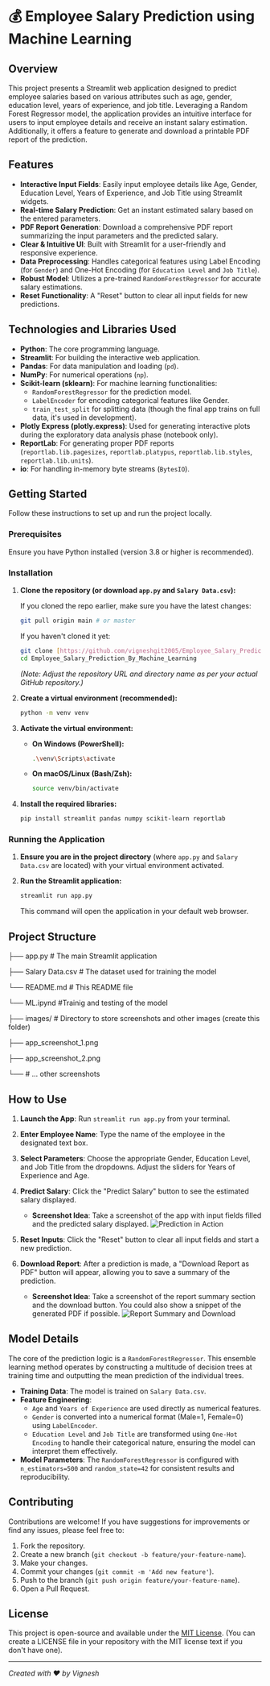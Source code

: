 # 💰 Employee Salary Prediction using Machine Learning

## Overview

This project presents a Streamlit web application designed to predict employee salaries based on various attributes such as age, gender, education level, years of experience, and job title. Leveraging a Random Forest Regressor model, the application provides an intuitive interface for users to input employee details and receive an instant salary estimation. Additionally, it offers a feature to generate and download a printable PDF report of the prediction.

## Features

* **Interactive Input Fields**: Easily input employee details like Age, Gender, Education Level, Years of Experience, and Job Title using Streamlit widgets.
* **Real-time Salary Prediction**: Get an instant estimated salary based on the entered parameters.
* **PDF Report Generation**: Download a comprehensive PDF report summarizing the input parameters and the predicted salary.
* **Clear & Intuitive UI**: Built with Streamlit for a user-friendly and responsive experience.
* **Data Preprocessing**: Handles categorical features using Label Encoding (for `Gender`) and One-Hot Encoding (for `Education Level` and `Job Title`).
* **Robust Model**: Utilizes a pre-trained `RandomForestRegressor` for accurate salary estimations.
* **Reset Functionality**: A "Reset" button to clear all input fields for new predictions.

## Technologies and Libraries Used

* **Python**: The core programming language.
* **Streamlit**: For building the interactive web application.
* **Pandas**: For data manipulation and loading (`pd`).
* **NumPy**: For numerical operations (`np`).
* **Scikit-learn (sklearn)**: For machine learning functionalities:
    * `RandomForestRegressor` for the prediction model.
    * `LabelEncoder` for encoding categorical features like Gender.
    * `train_test_split` for splitting data (though the final app trains on full data, it's used in development).
* **Plotly Express (plotly.express)**: Used for generating interactive plots during the exploratory data analysis phase (notebook only).
* **ReportLab**: For generating proper PDF reports (`reportlab.lib.pagesizes`, `reportlab.platypus`, `reportlab.lib.styles`, `reportlab.lib.units`).
* **io**: For handling in-memory byte streams (`BytesIO`).

## Getting Started

Follow these instructions to set up and run the project locally.

### Prerequisites

Ensure you have Python installed (version 3.8 or higher is recommended).

### Installation

1.  **Clone the repository (or download `app.py` and `Salary Data.csv`):**

    If you cloned the repo earlier, make sure you have the latest changes:
    ```bash
    git pull origin main # or master
    ```
    If you haven't cloned it yet:
    ```bash
    git clone [https://github.com/vigneshgit2005/Employee_Salary_Prediction_By_Machine_Learning.git](https://github.com/vigneshgit2005/Employee_Salary_Prediction_By_Machine_Learning.git)
    cd Employee_Salary_Prediction_By_Machine_Learning
    ```
    *(Note: Adjust the repository URL and directory name as per your actual GitHub repository.)*

2.  **Create a virtual environment (recommended):**

    ```bash
    python -m venv venv
    ```

3.  **Activate the virtual environment:**

    * **On Windows (PowerShell):**
        ```bash
        .\venv\Scripts\activate
        ```
    * **On macOS/Linux (Bash/Zsh):**
        ```bash
        source venv/bin/activate
        ```

4.  **Install the required libraries:**

    ```bash
    pip install streamlit pandas numpy scikit-learn reportlab
    ```

### Running the Application

1.  **Ensure you are in the project directory** (where `app.py` and `Salary Data.csv` are located) with your virtual environment activated.
2.  **Run the Streamlit application:**

    ```bash
    streamlit run app.py
    ```

    This command will open the application in your default web browser.

## Project Structure

├── app.py                  # The main Streamlit application

├── Salary Data.csv         # The dataset used for training the model

└── README.md               # This README file

└── ML.ipynd                #Trainig and testing of the model

├── images/                 # Directory to store screenshots and other images (create this folder)

 ├── app_screenshot_1.png

 ├── app_screenshot_2.png

 └── # ... other screenshots

 ## How to Use

1.  **Launch the App**: Run `streamlit run app.py` from your terminal.
2.  **Enter Employee Name**: Type the name of the employee in the designated text box.
3.  **Select Parameters**: Choose the appropriate Gender, Education Level, and Job Title from the dropdowns. Adjust the sliders for Years of Experience and Age.
4.  **Predict Salary**: Click the "Predict Salary" button to see the estimated salary displayed.
    * **Screenshot Idea**: Take a screenshot of the app with input fields filled and the predicted salary displayed.
    ![Prediction in Action](images/Salary_Prediction.jpg)
   
5.  **Reset Inputs**: Click the "Reset" button to clear all input fields and start a new prediction.
6.  **Download Report**: After a prediction is made, a "Download Report as PDF" button will appear, allowing you to save a summary of the prediction.
    * **Screenshot Idea**: Take a screenshot of the report summary section and the download button. You could also show a snippet of the generated PDF if possible.
    ![Report Summary and Download](images/download_report.jpg)
   

## Model Details

The core of the prediction logic is a `RandomForestRegressor`. This ensemble learning method operates by constructing a multitude of decision trees at training time and outputting the mean prediction of the individual trees.

* **Training Data**: The model is trained on `Salary Data.csv`.
* **Feature Engineering**:
    * `Age` and `Years of Experience` are used directly as numerical features.
    * `Gender` is converted into a numerical format (Male=1, Female=0) using `LabelEncoder`.
    * `Education Level` and `Job Title` are transformed using `One-Hot Encoding` to handle their categorical nature, ensuring the model can interpret them effectively.
* **Model Parameters**: The `RandomForestRegressor` is configured with `n_estimators=500` and `random_state=42` for consistent results and reproducibility.

## Contributing

Contributions are welcome! If you have suggestions for improvements or find any issues, please feel free to:

1.  Fork the repository.
2.  Create a new branch (`git checkout -b feature/your-feature-name`).
3.  Make your changes.
4.  Commit your changes (`git commit -m 'Add new feature'`).
5.  Push to the branch (`git push origin feature/your-feature-name`).
6.  Open a Pull Request.

## License

This project is open-source and available under the [MIT License](https://opensource.org/licenses/MIT). (You can create a LICENSE file in your repository with the MIT license text if you don't have one).

---
*Created with ❤️ by Vignesh*
